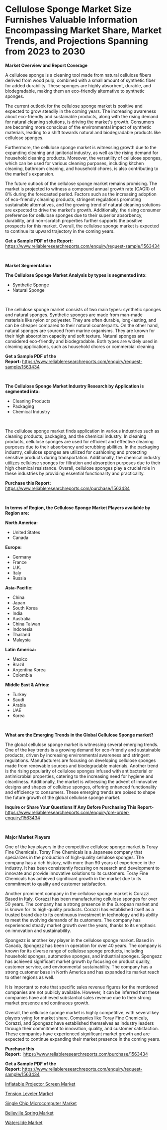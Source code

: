 <p><h1>Cellulose Sponge Market Size Furnishes Valuable Information Encompassing Market Share, Market Trends, and Projections Spanning from 2023 to 2030</h1></p><p><strong>Market Overview and Report Coverage</strong></p>
<p><p>A cellulose sponge is a cleaning tool made from natural cellulose fibers derived from wood pulp, combined with a small amount of synthetic fiber for added durability. These sponges are highly absorbent, durable, and biodegradable, making them an eco-friendly alternative to synthetic sponges.</p><p>The current outlook for the cellulose sponge market is positive and expected to grow steadily in the coming years. The increasing awareness about eco-friendly and sustainable products, along with the rising demand for natural cleaning solutions, is driving the market's growth. Consumers are becoming more conscious of the environmental impact of synthetic materials, leading to a shift towards natural and biodegradable products like cellulose sponges.</p><p>Furthermore, the cellulose sponge market is witnessing growth due to the expanding cleaning and janitorial industry, as well as the rising demand for household cleaning products. Moreover, the versatility of cellulose sponges, which can be used for various cleaning purposes, including kitchen cleaning, bathroom cleaning, and household chores, is also contributing to the market's expansion.</p><p>The future outlook of the cellulose sponge market remains promising. The market is projected to witness a compound annual growth rate (CAGR) of 8% during the forecasted period. Factors such as the increasing adoption of eco-friendly cleaning products, stringent regulations promoting sustainable alternatives, and the growing trend of natural cleaning solutions are expected to drive the market's growth. Additionally, the rising consumer preference for cellulose sponges due to their superior absorbency, durability, and non-scratch properties further supports the positive prospects for this market. Overall, the cellulose sponge market is expected to continue its upward trajectory in the coming years.</p></p>
<p><strong>Get a Sample PDF of the Report:</strong> <a href="https://www.reliableresearchreports.com/enquiry/request-sample/1563434">https://www.reliableresearchreports.com/enquiry/request-sample/1563434</a></p>
<p>&nbsp;</p>
<p><strong>Market Segmentation</strong></p>
<p><strong>The Cellulose Sponge Market Analysis by types is segmented into:</strong></p>
<p><ul><li>Synthetic Sponge</li><li>Natural Sponge</li></ul></p>
<p>&nbsp;</p>
<p><p>The cellulose sponge market consists of two main types: synthetic sponges and natural sponges. Synthetic sponges are made from man-made materials like nylon or polyester. They are often durable, long-lasting, and can be cheaper compared to their natural counterparts. On the other hand, natural sponges are sourced from marine organisms. They are known for their high absorption capacity and soft texture. Natural sponges are considered eco-friendly and biodegradable. Both types are widely used in cleaning applications, such as household chores or commercial cleaning.</p></p>
<p><strong>Get a Sample PDF of the Report:</strong>&nbsp;<a href="https://www.reliableresearchreports.com/enquiry/request-sample/1563434">https://www.reliableresearchreports.com/enquiry/request-sample/1563434</a></p>
<p>&nbsp;</p>
<p><strong>The Cellulose Sponge Market Industry Research by Application is segmented into:</strong></p>
<p><ul><li>Cleaning Products</li><li>Packaging</li><li>Chemical Industry</li></ul></p>
<p>&nbsp;</p>
<p><p>The cellulose sponge market finds application in various industries such as cleaning products, packaging, and the chemical industry. In cleaning products, cellulose sponges are used for efficient and effective cleaning purposes due to their absorbency and scrubbing abilities. In the packaging industry, cellulose sponges are utilized for cushioning and protecting sensitive products during transportation. Additionally, the chemical industry utilizes cellulose sponges for filtration and absorption purposes due to their high chemical resistance. Overall, cellulose sponges play a crucial role in these industries by providing essential functionality and practicality.</p></p>
<p><strong>Purchase this Report:</strong>&nbsp; <a href="https://www.reliableresearchreports.com/purchase/1563434">https://www.reliableresearchreports.com/purchase/1563434</a></p>
<p>&nbsp;</p>
<p><strong>In terms of Region, the Cellulose Sponge Market Players available by Region are:</strong></p>
<p>
    <p> <strong> North America: </strong>
        <ul>
            <li>United States</li>
            <li>Canada</li>
        </ul>
        </p> 
    <p> <strong> Europe: </strong>
        <ul>
            <li>Germany</li>
            <li>France</li>
            <li>U.K.</li>
            <li>Italy</li>
            <li>Russia</li>
        </ul>
        </p> 
    <p> <strong> Asia-Pacific: </strong>
        <ul>
            <li>China</li>
            <li>Japan</li>
            <li>South Korea</li>
            <li>India</li>
            <li>Australia</li>
            <li>China Taiwan</li>
            <li>Indonesia</li>
            <li>Thailand</li>
            <li>Malaysia</li>
        </ul>
        </p> 
    <p> <strong> Latin America: </strong>
        <ul>
            <li>Mexico</li>
            <li>Brazil</li>
            <li>Argentina Korea</li>
            <li>Colombia</li>
        </ul>
        </p> 
    <p> <strong> Middle East & Africa: </strong>
        <ul>
            <li>Turkey</li>
            <li>Saudi</li>
            <li>Arabia</li>
            <li>UAE</li>
            <li>Korea</li>
        </ul>
    </p>
    </p>
<p>&nbsp;</p>
<p><strong>What are the Emerging Trends in the Global Cellulose Sponge market?</strong></p>
<p><p>The global cellulose sponge market is witnessing several emerging trends. One of the key trends is a growing demand for eco-friendly and sustainable products, driven by increasing environmental awareness and stringent regulations. Manufacturers are focusing on developing cellulose sponges made from renewable sources and biodegradable materials. Another trend is the rising popularity of cellulose sponges infused with antibacterial or antimicrobial properties, catering to the increasing need for hygiene and cleanliness. Additionally, the market is witnessing the advent of innovative designs and shapes of cellulose sponges, offering enhanced functionality and efficiency to consumers. These emerging trends are poised to shape the future growth of the global cellulose sponge market.</p></p>
<p><strong>Inquire or Share Your Questions If Any Before Purchasing This Report</strong>- <a href="https://www.reliableresearchreports.com/enquiry/pre-order-enquiry/1563434">https://www.reliableresearchreports.com/enquiry/pre-order-enquiry/1563434</a></p>
<p>&nbsp;</p>
<p><strong>Major Market Players</strong></p>
<p><p>One of the key players in the competitive cellulose sponge market is Toray Fine Chemicals. Toray Fine Chemicals is a Japanese company that specializes in the production of high-quality cellulose sponges. The company has a rich history, with more than 90 years of experience in the industry. It has been consistently focusing on research and development to innovate and provide innovative solutions to its customers. Toray Fine Chemicals has achieved significant growth in the market due to its commitment to quality and customer satisfaction.</p><p>Another prominent company in the cellulose sponge market is Corazzi. Based in Italy, Corazzi has been manufacturing cellulose sponges for over 50 years. The company has a strong presence in the European market and is known for its high-quality products. Corazzi has established itself as a trusted brand due to its continuous investment in technology and its ability to meet the evolving demands of its customers. The company has experienced steady market growth over the years, thanks to its emphasis on innovation and sustainability.</p><p>Spongezz is another key player in the cellulose sponge market. Based in Canada, Spongezz has been in operation for over 40 years. The company is known for its diverse range of cellulose sponge products, including household sponges, automotive sponges, and industrial sponges. Spongezz has achieved significant market growth by focusing on product quality, customer service, and environmental sustainability. The company has a strong customer base in North America and has expanded its market reach to other regions as well.</p><p>It is important to note that specific sales revenue figures for the mentioned companies are not publicly available. However, it can be inferred that these companies have achieved substantial sales revenue due to their strong market presence and continuous growth.</p><p>Overall, the cellulose sponge market is highly competitive, with several key players vying for market share. Companies like Toray Fine Chemicals, Corazzi, and Spongezz have established themselves as industry leaders through their commitment to innovation, quality, and customer satisfaction. These companies have experienced significant market growth and are expected to continue expanding their market presence in the coming years.</p></p>
<p><strong>Purchase this Report:</strong>&nbsp;&nbsp;<a href="https://www.reliableresearchreports.com/purchase/1563434">https://www.reliableresearchreports.com/purchase/1563434</a></p>
<p></p>
<p><strong>Get a Sample PDF of the Report:</strong>&nbsp;<a href="https://www.reliableresearchreports.com/enquiry/request-sample/1563434">https://www.reliableresearchreports.com/enquiry/request-sample/1563434</a></p>
<p><p><a href="https://medium.com/@primeyash92/inflatable-projector-screen-market-size-market-outlook-and-market-forecast-2023-to-2030-b450d6bee158">Inflatable Projector Screen Market</a></p><p><a href="https://medium.com/@reecebednar/tension-leveler-market-insights-into-market-cagr-market-trends-and-growth-strategies-d37515b6fa58">Tension Leveler Market</a></p><p><a href="https://medium.com/@justicelang2023/single-chip-microcomputer-market-size-cagr-trends-2024-2030-02924fa1ae73">Single Chip Microcomputer Market</a></p><p><a href="https://medium.com/@lincolnfeil/belleville-spring-market-the-key-to-successful-business-strategy-forecast-till-2030-95447ce4e721">Belleville Spring Market</a></p><p><a href="https://medium.com/@barttrantow2023/waterslide-market-furnishes-information-on-market-share-market-trends-and-market-growth-8ea87bdfaeda">Waterslide Market</a></p></p>